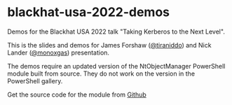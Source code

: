 # blackhat-usa-2022-demos
Demos for the Blackhat USA 2022 talk "Taking Kerberos to the Next Level".

This is the slides and demos for James Forshaw ([@tiraniddo](https://twitter.com/tiraniddo)) and Nick Lander ([@monoxgas](https://twitter.com/monoxgas)) presentation.

The demos require an updated version of the NtObjectManager PowerShell module built from source. They do not work on the version in the PowerShell gallery.

Get the source code for the module from [Github](https://github.com/googleprojectzero/sandbox-attacksurface-analysis-tools)
